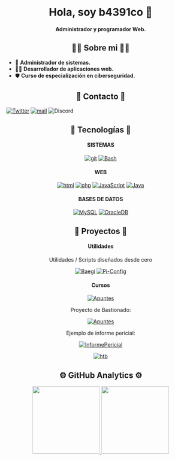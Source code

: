 <div align="center">
<h1 align="center">Hola, soy b4391co 👋</h1>
<h4>Administrador y programador Web.</h4>
</div>

<h2 align="center">🙎‍♂️ Sobre mi 🙎‍♂️</h2>

- 🔧 **Administrador de sistemas.**
- :technologist: **Desarrollador de aplicaciones web.**
- 🛡 **Curso de especialización en ciberseguridad.**

<h2 align="center">📩 Contacto 📩</h2>


[![Twitter](https://img.shields.io/badge/X-b4391co-blue?style=for-the-badge&logo=X&logoColor=white&labelColor=101010)](https://twitter.com/b4391co)
[![mail](https://img.shields.io/badge/MAIL-b4391co@proton&#46;me-blue?style=for-the-badge&logo=gmail&logoColor=white&labelColor=101010)](mailto:b4391co@proton.me)
![Discord](https://img.shields.io/badge/DISCORD-b4391co-blue?style=for-the-badge&logo=discord&logoColor=white&labelColor=101010)

<h2 align="center">🧰 Tecnologías 🧰</h2>
<div align="center">

#### SISTEMAS

[![git](https://img.shields.io/badge/git-orange?style=for-the-badge&logo=git&logoColor=white&labelColor=101010)]()
[![Bash](https://img.shields.io/badge/Bashscript-000000?style=for-the-badge&labelColor=black)]()

#### WEB

[![html](https://img.shields.io/badge/html-orange?style=for-the-badge&logo=html5&logoColor=white&labelColor=101010)]()
[![php](https://img.shields.io/badge/php-blue?style=for-the-badge&logo=php&logoColor=white&labelColor=101010)]()
[![JavaScript](https://img.shields.io/badge/JavaScript-F7DF1E?style=for-the-badge&logo=javascript&logoColor=white&labelColor=101010)]()
[![Java](https://img.shields.io/badge/Java-red?style=for-the-badge&logo=java&logoColor=red)]()

#### BASES DE DATOS
[![MySQL](https://img.shields.io/badge/MySQL-4479A1?style=for-the-badge&logo=mysql&logoColor=white&labelColor=101010)]()
[![OracleDB](https://img.shields.io/badge/OracleDB-4479A1?style=for-the-badge&logo=oracle&logoColor=white&labelColor=101010)]()
</div>

<h2 align="center">📃 Proyectos 📃</h2>

<div align="center">

#### Utilidades

Utilidades / Scripts diseñados desde cero

[![Baegi](https://img.shields.io/badge/Baegi-4479A1?style=for-the-badge&logo=&logoColor=white&labelColor=101010)](https://github.com/b4391co/baegi)
[![Pi-Config](https://img.shields.io/badge/Pi_Config-red?style=for-the-badge&logo=&logoColor=white&labelColor=101010)](https://github.com/b4391co/Pi-Config)

#### Cursos

[![Apuntes](https://img.shields.io/badge/DAW-yellow?style=for-the-badge&logo=&logoColor=white&labelColor=101010)](https://github.com/b4391co/Apuntes)

Proyecto de Bastionado:

[![Apuntes](https://img.shields.io/badge/Securizacion_De_Puesto_De_Trabajo-gray?style=for-the-badge&logo=&logoColor=white&labelColor=101010)](https://github.com/b4391co/Protyecto-SecurizacionPuestoTrabajo)

Ejemplo de informe pericial:

[![InformePericial](https://img.shields.io/badge/Informe_Pericial-gray?style=for-the-badge&logo=&logoColor=white&labelColor=101010)](https://github.com/b4391co/Proyecto-InformePericial)

[![htb](https://img.shields.io/badge/HackTheBox-b4391co-blue?style=for-the-badge&logo=hackthebox&logoColor=green&labelColor=101010)](https://app.hackthebox.com/users/1390465)
</div>

<h2 align="center">⚙️ GitHub Analytics ⚙️</h2>



<p align="center">
<a href="https://github.com/b4391co">
  <img height="180em" src="https://github-readme-stats-eight-theta.vercel.app/api?username=b4391co&show_icons=true&theme=algolia&include_all_commits=true&count_private=true"/>
  <img height="180em" src="https://github-readme-stats-eight-theta.vercel.app/api/top-langs/?username=b4391co&layout=compact&langs_count=8&theme=algolia"/>
</a>
</p>